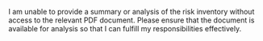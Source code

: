 I am unable to provide a summary or analysis of the risk inventory without access to the relevant PDF document. Please ensure that the document is available for analysis so that I can fulfill my responsibilities effectively.